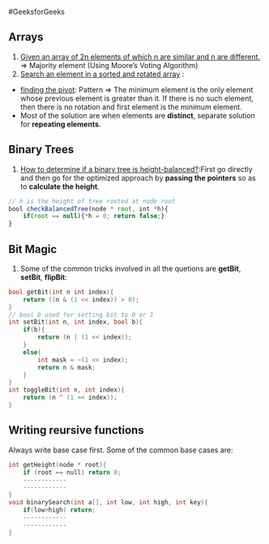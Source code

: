 #GeeksforGeeks

## Arrays
1. [Given an array of 2n elements of which n are similar and n are different.](http://stackoverflow.com/questions/6655536/given-an-array-of-2n-elements-of-which-n-are-similar-and-n-are-different) => Majority element (Using Moore’s Voting Algorithm)
2. [Search an element in a sorted and rotated array](http://www.geeksforgeeks.org/search-an-element-in-a-sorted-and-pivoted-array/) : 
  * [finding the pivot](http://www.geeksforgeeks.org/find-minimum-element-in-a-sorted-and-rotated-array/): Pattern => The minimum element is the only element whose previous element is greater than it. If there is no such element, then there is no rotation and first element is the minimum element.
  * Most of the solution are when elements are __distinct__, separate solution for __repeating elements__.

## Binary Trees
1. [How to determine if a binary tree is height-balanced?](http://www.geeksforgeeks.org/how-to-determine-if-a-binary-tree-is-balanced/):First go directly and then go for the optimized approach by **passing the pointers** so as to **calculate the height**.
```javascript
// h is the height of tree rooted at node root
bool checkBalancedTree(node * root, int *h){
	if(root == null){*h = 0; return false;}
}
```

## Bit Magic
1. Some of the common tricks involved in all the quetions are **getBit**, **setBit**, **flipBit**:
```C++
bool getBit(int n int index){
	return ((n & (1 << index)) > 0);
}
// bool b used for setting bit to 0 or 1
int setBit(int n, int index, bool b){
	if(b){
		return (n | (1 << index));
	}
	else{
		int mask = ~(1 << index);
		return n & mask;
	}
}
int toggleBit(int n, int index){
	return (n ^ (1 << index));
}
```

## Writing reursive functions
Always write base case first. Some of the common base cases are:
```C++
int getHeight(node * root){
	if (root == null) return 0;
	------------
	------------
}
void binarySearch(int a[], int low, int high, int key){
	if(low>high) return;
	------------
	------------
}
```
